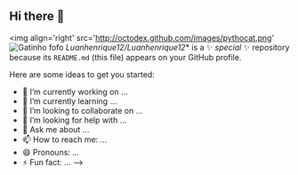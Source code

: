 ## Hi there 👋
<img align='right'
src='http://octodex.github.com/images/pythocat.png'
![Gatinho fofo](https://media.giphy.com/media/JIX9t2j0ZTN9S/giphy.gif)
*Luanhenrique12/Luanhenrique12** is a ✨ _special_ ✨ repository because its `README.md` (this file) appears on your GitHub profile.

Here are some ideas to get you started:

- 🔭 I’m currently working on ...
- 🌱 I’m currently learning ...
- 👯 I’m looking to collaborate on ...
- 🤔 I’m looking for help with ...
- 💬 Ask me about ...
- 📫 How to reach me: ...
- 😄 Pronouns: ...
- ⚡ Fun fact: ...
-->
